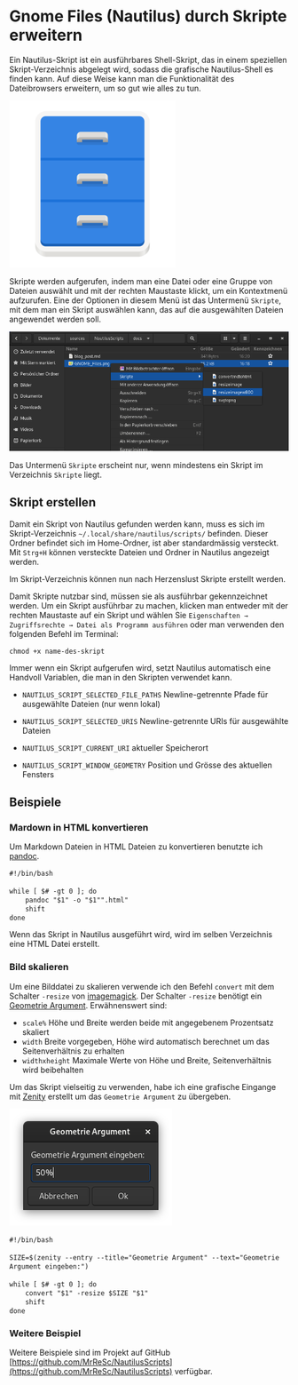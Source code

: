# Gnome Files (Nautilus) durch Skripte erweitern
Ein Nautilus-Skript ist ein ausführbares Shell-Skript, das in einem speziellen Skript-Verzeichnis abgelegt wird, sodass die grafische Nautilus-Shell es finden kann. Auf diese Weise kann man die Funktionalität des Dateibrowsers erweitern, um so gut wie alles zu tun.

![](GNOME_Files.png)

Skripte werden aufgerufen, indem man eine Datei oder eine Gruppe von Dateien auswählt und mit der rechten Maustaste klickt, um ein Kontextmenü aufzurufen. Eine der Optionen in diesem Menü ist das Untermenü `Skripte`, mit dem man ein Skript auswählen kann, das auf die ausgewählten Dateien angewendet werden soll.

![](run_script.png)

Das Untermenü `Skripte` erscheint nur, wenn mindestens ein Skript im Verzeichnis `Skripte` liegt.

## Skript erstellen
Damit ein Skript von Nautilus gefunden werden kann, muss es sich im Skript-Verzeichnis `~/.local/share/nautilus/scripts/` befinden. Dieser Ordner befindet sich im Home-Ordner, ist aber standardmässig versteckt. Mit `Strg+H` können versteckte Dateien und Ordner in Nautilus angezeigt werden.

Im Skript-Verzeichnis können nun nach Herzenslust Skripte erstellt werden.

Damit Skripte nutzbar sind, müssen sie als ausführbar gekennzeichnet werden. Um ein Skript ausführbar zu machen, klicken man entweder mit der rechten Maustaste auf ein Skript und wählen Sie `Eigenschaften → Zugriffsrechte → Datei als Programm ausführen` oder man verwenden den folgenden Befehl im Terminal:

```
chmod +x name-des-skript
```
Immer wenn ein Skript aufgerufen wird, setzt Nautilus automatisch eine Handvoll Variablen, die man in den Skripten verwendet kann.

* `NAUTILUS_SCRIPT_SELECTED_FILE_PATHS` Newline-getrennte Pfade für ausgewählte Dateien (nur wenn lokal) 

* `NAUTILUS_SCRIPT_SELECTED_URIS` Newline-getrennte URIs für ausgewählte Dateien 

* `NAUTILUS_SCRIPT_CURRENT_URI` aktueller Speicherort 

* `NAUTILUS_SCRIPT_WINDOW_GEOMETRY` Position und Grösse des aktuellen Fensters 

## Beispiele

### Mardown in HTML konvertieren
Um Markdown Dateien in HTML Dateien zu konvertieren benutzte ich [pandoc](https://pandoc.org/).

```
#!/bin/bash

while [ $# -gt 0 ]; do
	pandoc "$1" -o "$1"".html"
	shift
done
```
Wenn das Skript in Nautilus ausgeführt wird, wird im selben Verzeichnis eine HTML Datei erstellt.

### Bild skalieren
Um eine Bilddatei zu skalieren verwende ich den Befehl `convert` mit dem Schalter `-resize` von [imagemagick](https://imagemagick.org/index.php). Der Schalter `-resize` benötigt ein [Geometrie Argument](https://www.imagemagick.org/script/command-line-processing.php#geometry). Erwähnenswert sind:
* `scale%` Höhe und Breite werden beide mit angegebenem Prozentsatz skaliert
* `width` Breite vorgegeben, Höhe wird automatisch berechnet um das Seitenverhältnis zu erhalten
* `widthxheight` Maximale Werte von Höhe und Breite, Seitenverhältnis wird beibehalten

Um das Skript vielseitig zu verwenden, habe ich eine grafische Eingange mit [Zenity](https://de.wikipedia.org/wiki/Zenity) erstellt um das `Geometrie Argument` zu übergeben.

![](resize.png)

```
#!/bin/bash

SIZE=$(zenity --entry --title="Geometrie Argument" --text="Geometrie Argument eingeben:")

while [ $# -gt 0 ]; do
	convert "$1" -resize $SIZE "$1"
	shift
done
```
### Weitere Beispiel
Weitere Beispiele sind im Projekt auf GitHub [https://github.com/MrReSc/NautilusScripts](https://github.com/MrReSc/NautilusScripts) verfügbar.

